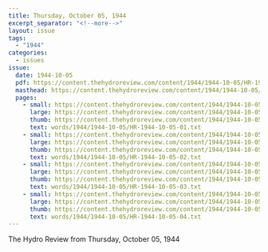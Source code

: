 ```yaml
---
title: Thursday, October 05, 1944
excerpt_separator: "<!--more-->"
layout: issue
tags:
  - "1944"
categories:
  - issues
issue:
  date: 1944-10-05
  pdf: https://content.thehydroreview.com/content/1944/1944-10-05/HR-1944-10-05.pdf
  masthead: https://content.thehydroreview.com/content/1944/1944-10-05/masthead/HR-1944-10-05.jpg
  pages:
    - small: https://content.thehydroreview.com/content/1944/1944-10-05/small/HR-1944-10-05-01.jpg
      large: https://content.thehydroreview.com/content/1944/1944-10-05/large/HR-1944-10-05-01.jpg
      thumb: https://content.thehydroreview.com/content/1944/1944-10-05/thumbnails/HR-1944-10-05-01.jpg
      text: words/1944/1944-10-05/HR-1944-10-05-01.txt
    - small: https://content.thehydroreview.com/content/1944/1944-10-05/small/HR-1944-10-05-02.jpg
      large: https://content.thehydroreview.com/content/1944/1944-10-05/large/HR-1944-10-05-02.jpg
      thumb: https://content.thehydroreview.com/content/1944/1944-10-05/thumbnails/HR-1944-10-05-02.jpg
      text: words/1944/1944-10-05/HR-1944-10-05-02.txt
    - small: https://content.thehydroreview.com/content/1944/1944-10-05/small/HR-1944-10-05-03.jpg
      large: https://content.thehydroreview.com/content/1944/1944-10-05/large/HR-1944-10-05-03.jpg
      thumb: https://content.thehydroreview.com/content/1944/1944-10-05/thumbnails/HR-1944-10-05-03.jpg
      text: words/1944/1944-10-05/HR-1944-10-05-03.txt
    - small: https://content.thehydroreview.com/content/1944/1944-10-05/small/HR-1944-10-05-04.jpg
      large: https://content.thehydroreview.com/content/1944/1944-10-05/large/HR-1944-10-05-04.jpg
      thumb: https://content.thehydroreview.com/content/1944/1944-10-05/thumbnails/HR-1944-10-05-04.jpg
      text: words/1944/1944-10-05/HR-1944-10-05-04.txt
---
```


The Hydro Review from Thursday, October 05, 1944

<!--more-->

